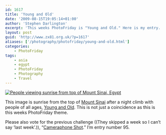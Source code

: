 ```yaml
---
id: 1617
title: 'Young and Old'
date: '2009-08-15T19:05:14+01:00'
author: 'Stephen Darlington'
excerpt: 'This weeks PhotoFriday is "Young and Old." Here is my entry.'
layout: post
guid: 'http://www.zx81.org.uk/?p=1617'
aliases: ['/photography/photofriday/young-and-old.html']
categories:
    - PhotoFriday
tags:
    - asia
    - egypt
    - PhotoFriday
    - Photography
    - Travel
---
```


[![People viewing sunrise from top of Mount Sinai, Egypt](https://i0.wp.com/farm6.staticflickr.com/5478/10817489046_31ba33ac04.jpg?resize=500%2C333)](http://www.flickr.com/photos/stephendarlington/10817489046/ "People viewing sunrise from top of Mount Sinai, Egypt by stephendarlington, on Flickr")

This image is sunrise from the top of [Mount Sinai](http://www.zx81.org.uk/travel/egypt-mount-sinai.html) after a night climb with people of all ages, [Young and Old](http://www.photofriday.com/archives/challenge/000902.php). This is not just a coincidence as this is this weeks PhotoFriday theme.

Please also vote for the previous challenge ((They skipped a week so I can’t say ‘last week’.)), “[Cameraphone Shot](http://www.photofriday.com/linkviewer.php?id=899).” I’m entry number 95.
